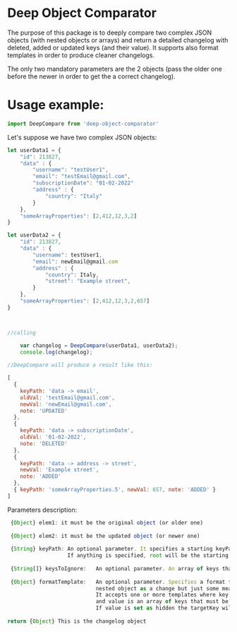 # Deep Object Comparator 

The purpose of this package is to deeply compare two complex JSON objects (with nested objects or arrays) 
and return a detailed changelog with deleted, added or updated keys (and their value).
It supports also format templates in order to produce cleaner changelogs.

The only two mandatory parameters are the 2 objects (pass the older one before the newer in order to get
the a correct changelog).

# Usage example:

```js
import DeepCompare from 'deep-object-comparator'
```

Let's suppose we have two complex JSON objects:
```js
let userData1 = {
	"id": 213827,
	"data" : {
		"username": "testUser1",
		"email": "testEmail@gmail.com",
		"subscriptionDate": "01-02-2022"
		"address" : {
			"country": "Italy"
		}
	},
	"someArrayProperties": [2,412,12,3,2]
}

let userData2 = {
	"id": 213827,
	"data" : {
		"username": testUser1,
		"email": newEmail@gmail.com
		"address" : {
			"country": Italy,
			"street": "Example street",
		}
	},
	"someArrayProperties": [2,412,12,3,2,657]
}



//calling

	var changelog = DeepCompare(userData1, userData2);
	console.log(changelog);
	
//DeepCompare will produce a result like this:

[
  {
    keyPath: 'data -> email',
    oldVal: 'testEmail@gmail.com',
    newVal: 'newEmail@gmail.com',
    note: 'UPDATED'
  },
  {
    keyPath: 'data -> subscriptionDate',
    oldVal: '01-02-2022',
    note: 'DELETED'
  },
  {
    keyPath: 'data -> address -> street',
    newVal: 'Example street',
    note: 'ADDED'
  },
  { keyPath: 'someArrayProperties.5', newVal: 657, note: 'ADDED' }
]

```


Parameters description:
```js
 {Object} elem1: it must be the original object (or older one)
 
 {Object} elem2: it must be the updated object (or newer one)
 
 {String} keyPath: An optional parameter. It specifies a starting keyPath in order to add it in changelog paths as starting point.
                   If anything is specified, root will be the starting keyPath.
						 
 {String[]} keysToIgnore:   An optional parameter. An array of keys that will not be included in the compare checks.
 
 {Object} formatTemplate:   An optional parameter. Specifies a format for a given object in case you do not want to return an entire 
                            nested object as a change but just some meaningfull keys.
                            It accepts one or more templates where key is path.targetKey (where path is at least 1 key before the target)
                            and value is an array of keys that must be selected. It also accepts nested selections.
                            If value is set as hidden the targetKey will be ignored in the output. 
								  
return {Object} This is the changelog object

```
